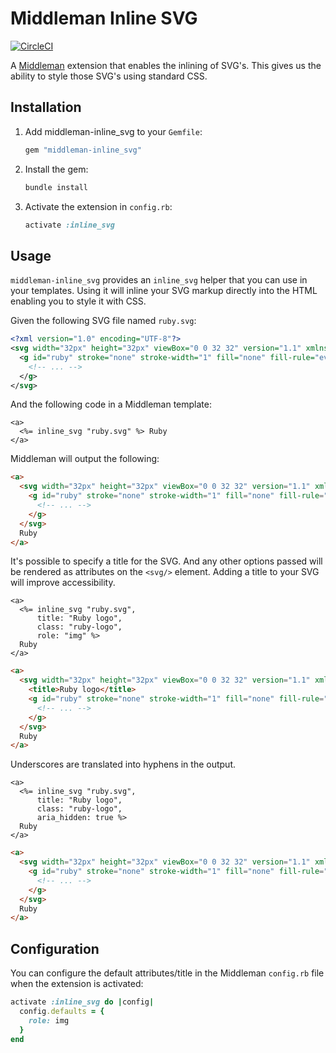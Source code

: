 # Middleman Inline SVG

[![CircleCI](https://circleci.com/gh/thoughtbot/middleman-inline_svg.svg?style=svg)](https://circleci.com/gh/thoughtbot/middleman-inline_svg)

A [Middleman] extension that enables the inlining of SVG's. This gives us the
ability to style those SVG's using standard CSS.

[Middleman]: https://middlemanapp.com/

## Installation

1. Add middleman-inline_svg to your `Gemfile`:

    ```ruby
    gem "middleman-inline_svg"
    ```

1. Install the gem:

    ```bash
    bundle install
    ```

1. Activate the extension in `config.rb`:

    ```ruby
    activate :inline_svg
    ```

## Usage

`middleman-inline_svg` provides an `inline_svg` helper that you can use in your
templates. Using it will inline your SVG markup directly into the HTML enabling
you to style it with CSS.

Given the following SVG file named `ruby.svg`:

```xml
<?xml version="1.0" encoding="UTF-8"?>
<svg width="32px" height="32px" viewBox="0 0 32 32" version="1.1" xmlns="http://www.w3.org/2000/svg" xmlns:xlink="http://www.w3.org/1999/xlink">
  <g id="ruby" stroke="none" stroke-width="1" fill="none" fill-rule="evenodd">
    <!-- ... -->
  </g>
</svg>
```

And the following code in a Middleman template:

```erb
<a>
  <%= inline_svg "ruby.svg" %> Ruby
</a>
```

Middleman will output the following:

```html
<a>
  <svg width="32px" height="32px" viewBox="0 0 32 32" version="1.1" xmlns="http://www.w3.org/2000/svg" xmlns:xlink="http://www.w3.org/1999/xlink">
    <g id="ruby" stroke="none" stroke-width="1" fill="none" fill-rule="evenodd">
      <!-- ... -->
    </g>
  </svg>
  Ruby
</a>
```

It's possible to specify a title for the SVG. And any other options passed will
be rendered as attributes on the `<svg/>` element. Adding a title to your SVG
will improve accessibility.

```erb
<a>
  <%= inline_svg "ruby.svg",
      title: "Ruby logo",
      class: "ruby-logo",
      role: "img" %>
  Ruby
</a>
```

```html
<a>
  <svg width="32px" height="32px" viewBox="0 0 32 32" version="1.1" xmlns="http://www.w3.org/2000/svg" xmlns:xlink="http://www.w3.org/1999/xlink" class="ruby-logo" role="img">
    <title>Ruby logo</title>
    <g id="ruby" stroke="none" stroke-width="1" fill="none" fill-rule="evenodd">
      <!-- ... -->
    </g>
  </svg>
  Ruby
</a>
```

Underscores are translated into hyphens in the output.

```erb
<a>
  <%= inline_svg "ruby.svg",
      title: "Ruby logo",
      class: "ruby-logo",
      aria_hidden: true %>
  Ruby
</a>
```

```html
<a>
  <svg width="32px" height="32px" viewBox="0 0 32 32" version="1.1" xmlns="http://www.w3.org/2000/svg" xmlns:xlink="http://www.w3.org/1999/xlink" aria-hidden="true">
    <g id="ruby" stroke="none" stroke-width="1" fill="none" fill-rule="evenodd">
      <!-- ... -->
    </g>
  </svg>
  Ruby
</a>
```

## Configuration

You can configure the default attributes/title in the Middleman `config.rb` file
when the extension is activated:

```ruby
activate :inline_svg do |config|
  config.defaults = {
    role: img
  }
end
```
